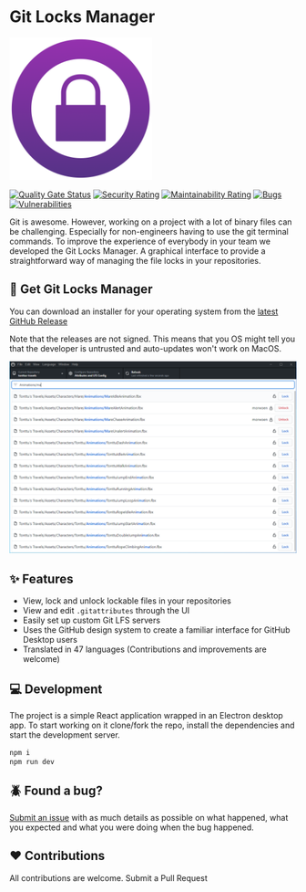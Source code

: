 # Git Locks Manager

<img src="resources/icon.png" alt="Git Locks Manager Logo" width="250"/>

[![Quality Gate Status](https://sonarcloud.io/api/project_badges/measure?project=Noxdew_git-locks-manager&metric=alert_status)](https://sonarcloud.io/dashboard?id=Noxdew_git-locks-manager)
[![Security Rating](https://sonarcloud.io/api/project_badges/measure?project=Noxdew_git-locks-manager&metric=security_rating)](https://sonarcloud.io/dashboard?id=Noxdew_git-locks-manager)
[![Maintainability Rating](https://sonarcloud.io/api/project_badges/measure?project=Noxdew_git-locks-manager&metric=sqale_rating)](https://sonarcloud.io/dashboard?id=Noxdew_git-locks-manager)
[![Bugs](https://sonarcloud.io/api/project_badges/measure?project=Noxdew_git-locks-manager&metric=bugs)](https://sonarcloud.io/dashboard?id=Noxdew_git-locks-manager)
[![Vulnerabilities](https://sonarcloud.io/api/project_badges/measure?project=Noxdew_git-locks-manager&metric=vulnerabilities)](https://sonarcloud.io/dashboard?id=Noxdew_git-locks-manager)

Git is awesome. However, working on a project with a lot of binary files can be challenging. Especially for non-engineers having to use the git terminal commands. To improve the experience of everybody in your team we developed the Git Locks Manager. A graphical interface to provide a straightforward way of managing the file locks in your repositories.

## :closed_lock_with_key: Get Git Locks Manager
You can download an installer for your operating system from the [latest GitHub Release](https://github.com/Noxdew/git-locks-manager/releases/latest)

Note that the releases are not signed. This means that you OS might tell you that the developer is untrusted and auto-updates won't work on MacOS.

<img src="docs/imgs/git-locks-manager-screenshot.png" alt="Git Locks Manager Screenshot"/>

## :sparkles: Features
- View, lock and unlock lockable files in your repositories
- View and edit `.gitattributes` through the UI
- Easily set up custom Git LFS servers
- Uses the GitHub design system to create a familiar interface for GitHub Desktop users
- Translated in 47 languages (Contributions and improvements are welcome)

## :computer: Development

The project is a simple React application wrapped in an Electron desktop app. To start working on it clone/fork the repo, install the dependencies and start the development server.

```
npm i
npm run dev
```

## :beetle: Found a bug?
[Submit an issue](https://github.com/Noxdew/git-locks-manager/issues/new/choose) with as much details as possible on what happened, what you expected and what you were doing when the bug happened.

## :hearts: Contributions
All contributions are welcome. Submit a Pull Request
